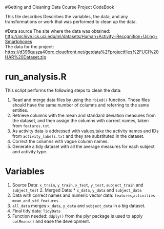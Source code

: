 #Getting and Cleaning Data Course Project CodeBook

This file describes Describes the variables, the data, and any transformations or work that was performed to clean up the data.

#Data source
The site where the data was obtained:  
    http://archive.ics.uci.edu/ml/datasets/Human+Activity+Recognition+Using+Smartphones      
The data for the project:  
    https://d396qusza40orc.cloudfront.net/getdata%2Fprojectfiles%2FUCI%20HAR%20Dataset.zip 


# run_analysis.R 

This script performs the following steps to clean the data:   

1. Read and merge data files by using the `rbind()` function. Those files should have the same number of columns and referring to the same entities.
2. Retrieve columns with the mean and standard deviation measures from the dataset, and then assign the columns with correct names, taken from `features.txt`.
3. As activity data is addressed with values,take the activity names and IDs from `activity_labels.txt` and they are substituted in the dataset.
4. Correct the columns with vague column names.
5. Generate a tidy dataset with all the average measures for each subject and activity type.

# Variables

1. Source Data: `x_train`, `y_train`, `x_test`, `y_test`, `subject_train` and `subject_test` 2. Merged Data: * `x_data`, `y_data` and `subject_data` 
3. Data with correct names and numeric vector data: `features`,`activities` `mean_and_std_features`.
4. `all_data` merges `x_data`, `y_data` and `subject_data` in a big dataset.
5. Final tidy data:  `TidyData` 
6. Function needed: `ddply()` from the plyr package is used to apply `colMeans()` and ease the development.

